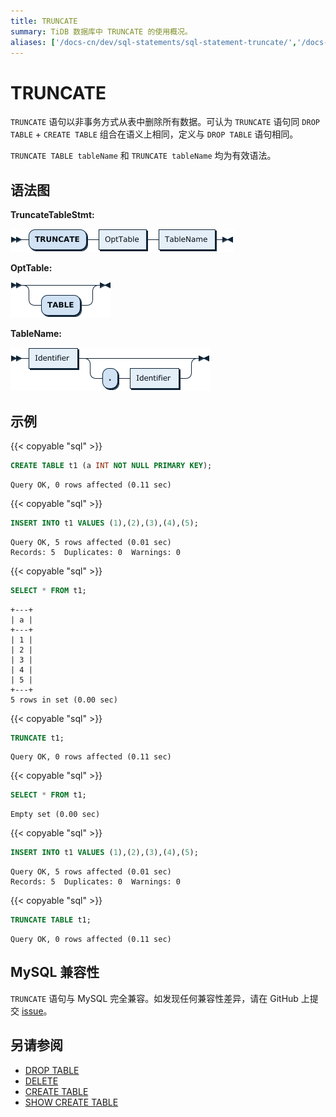 ```yaml
---
title: TRUNCATE
summary: TiDB 数据库中 TRUNCATE 的使用概况。
aliases: ['/docs-cn/dev/sql-statements/sql-statement-truncate/','/docs-cn/dev/reference/sql/statements/truncate/']
---
```


# TRUNCATE

`TRUNCATE` 语句以非事务方式从表中删除所有数据。可认为 `TRUNCATE` 语句同 `DROP TABLE` + `CREATE TABLE` 组合在语义上相同，定义与 `DROP TABLE` 语句相同。

`TRUNCATE TABLE tableName` 和 `TRUNCATE tableName` 均为有效语法。

## 语法图

**TruncateTableStmt:**

![TruncateTableStmt](/media/sqlgram/TruncateTableStmt.png)

**OptTable:**

![OptTable](/media/sqlgram/OptTable.png)

**TableName:**

![TableName](/media/sqlgram/TableName.png)

## 示例

{{< copyable "sql" >}}

```sql
CREATE TABLE t1 (a INT NOT NULL PRIMARY KEY);
```

```
Query OK, 0 rows affected (0.11 sec)
```

{{< copyable "sql" >}}

```sql
INSERT INTO t1 VALUES (1),(2),(3),(4),(5);
```

```
Query OK, 5 rows affected (0.01 sec)
Records: 5  Duplicates: 0  Warnings: 0
```

{{< copyable "sql" >}}

```sql
SELECT * FROM t1;
```

```
+---+
| a |
+---+
| 1 |
| 2 |
| 3 |
| 4 |
| 5 |
+---+
5 rows in set (0.00 sec)
```

{{< copyable "sql" >}}

```sql
TRUNCATE t1;
```

```
Query OK, 0 rows affected (0.11 sec)
```

{{< copyable "sql" >}}

```sql
SELECT * FROM t1;
```

```
Empty set (0.00 sec)
```

{{< copyable "sql" >}}

```sql
INSERT INTO t1 VALUES (1),(2),(3),(4),(5);
```

```
Query OK, 5 rows affected (0.01 sec)
Records: 5  Duplicates: 0  Warnings: 0
```

{{< copyable "sql" >}}

```sql
TRUNCATE TABLE t1;
```

```
Query OK, 0 rows affected (0.11 sec)
```

## MySQL 兼容性

`TRUNCATE` 语句与 MySQL 完全兼容。如发现任何兼容性差异，请在 GitHub 上提交 [issue](https://github.com/pingcap/tidb/issues/new/choose)。

## 另请参阅

* [DROP TABLE](/sql-statements/sql-statement-drop-table.md)
* [DELETE](/sql-statements/sql-statement-delete.md)
* [CREATE TABLE](/sql-statements/sql-statement-create-table.md)
* [SHOW CREATE TABLE](/sql-statements/sql-statement-show-create-table.md)
